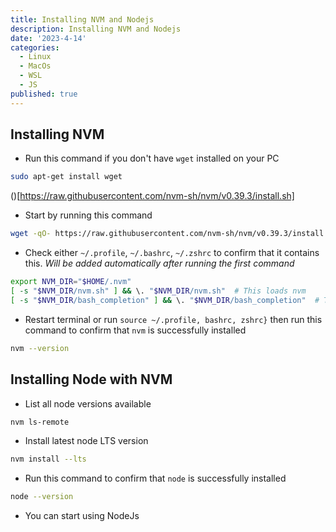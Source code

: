```yaml
---
title: Installing NVM and Nodejs
description: Installing NVM and Nodejs
date: '2023-4-14'
categories:
  - Linux
  - MacOs
  - WSL
  - JS
published: true
---
```


## Installing NVM
- Run this command if you don't have `wget` installed on your PC
```bash
sudo apt-get install wget
```
()[https://raw.githubusercontent.com/nvm-sh/nvm/v0.39.3/install.sh]
- Start by running this command
```bash
wget -qO- https://raw.githubusercontent.com/nvm-sh/nvm/v0.39.3/install.sh | bash
```
- Check either `~/.profile`, `~/.bashrc`, `~/.zshrc` to confirm that it contains this. _Will be added automatically after running the first command_
```bash
export NVM_DIR="$HOME/.nvm"
[ -s "$NVM_DIR/nvm.sh" ] && \. "$NVM_DIR/nvm.sh"  # This loads nvm
[ -s "$NVM_DIR/bash_completion" ] && \. "$NVM_DIR/bash_completion"  # This loads nvm bash_completion
```

- Restart terminal or run `source ~/.profile, bashrc, zshrc}` then run this command to confirm that `nvm` is successfully installed
```bash
nvm --version
```

## Installing Node with NVM
- List all node versions available
```bash
nvm ls-remote
```

- Install latest node LTS version
```bash
nvm install --lts
```

- Run this command to confirm that `node` is successfully installed
```bash
node --version
```

- You can start using NodeJs